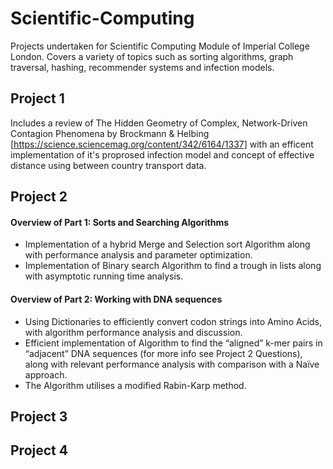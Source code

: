 # Scientific-Computing
Projects undertaken for Scientific Computing Module of Imperial College London. Covers a variety of topics such as sorting algorithms, graph traversal, hashing, recommender systems and infection models.

## Project 1
Includes a review of The Hidden Geometry of Complex, Network-Driven Contagion Phenomena by Brockmann & Helbing [https://science.sciencemag.org/content/342/6164/1337] with an efficent implementation of it's proprosed infection model and concept of effective distance using between country transport data.

## Project 2
#### Overview of Part 1: Sorts and Searching Algorithms
* Implementation of a hybrid Merge and Selection sort Algorithm along with performance analysis and parameter optimization.
* Implementation of Binary search Algorithm to find a trough in lists along with asymptotic running time analysis. 
#### Overview of Part 2: Working with DNA sequences
* Using Dictionaries to efficiently convert codon strings into Amino Acids, with algorithm performance analysis and discussion.  
* Efficient implementation of Algorithm to find the “aligned” k-mer pairs in “adjacent” DNA sequences (for more info see Project 2 Questions), along with relevant performance analysis with comparison with a Naïve approach. 
* The Algorithm utilises a modified Rabin-Karp method. 




## Project 3 

## Project 4 

